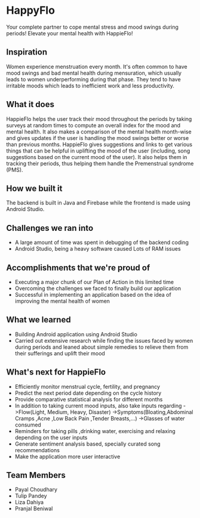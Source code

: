 # HappyFlo

Your complete partner to cope mental stress and mood swings during periods! Elevate your mental health with HappieFlo!

## Inspiration
Women experience menstruation every month. It's often common to have mood swings and bad mental health during mensuration, which usually leads to women underperforming during that phase. They tend to have irritable moods which leads to inefficient work and less productivity.

## What it does
HappieFlo helps the user track their mood throughout the periods by taking surveys at random times to compute an overall index for the mood and mental health. It also makes a comparison of the mental health month-wise and gives updates if the user is handling the mood swings better or worse than previous months. HappieFlo gives suggestions and links to get various things that can be helpful in uplifting the mood of the user (including, song suggestions based on the current mood of the user). It also helps them in tracking their periods, thus helping them handle the Premenstrual syndrome (PMS).

## How we built it
The backend is built in Java and Firebase while the frontend is made using Android Studio.

## Challenges we ran into
- A large amount of time was spent in debugging of the backend coding
- Android Studio, being a heavy software caused Lots of RAM issues

## Accomplishments that we're proud of
- Executing a major chunk of our Plan of Action in this limited time
- Overcoming the challenges we faced to finally build our application
- Successful in implementing an application based on the idea of improving the mental health of women

## What we learned
- Building Android application using Android Studio
- Carried out extensive research while finding the issues faced by women during periods and leaned about simple remedies to relieve them from their sufferings and uplift their mood

## What's next for HappieFlo
- Efficiently monitor menstrual cycle, fertility, and pregnancy
- Predict the next period date depending on the cycle history
- Provide comparative statistical analysis for different months
- In addition to taking current mood inputs, also take inputs regarding
->Flow(Light, Medium, Heavy, Disaster)
->Symptoms(Bloating,Abdominal Cramps ,Acne ,Low Back Pain ,Tender Breasts,...)
->Glasses of water consumed
- Reminders for taking pills ,drinking water, exercising and relaxing depending on the user inputs
- Generate sentiment analysis based, specially curated song recommendations
- Make the application more user interactive

## Team Members
- Payal Choudhary
- Tulip Pandey
- Liza Dahiya
- Pranjal Beniwal
